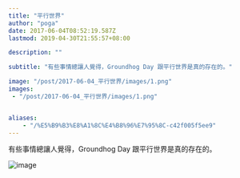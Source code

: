```yaml
---
title: "平行世界"
author: "poga"
date: 2017-06-04T08:52:19.587Z
lastmod: 2019-04-30T21:55:57+08:00

description: ""

subtitle: "有些事情總讓人覺得，Groundhog Day 跟平行世界是真的存在的。"

image: "/post/2017-06-04_平行世界/images/1.png" 
images:
 - "/post/2017-06-04_平行世界/images/1.png" 


aliases:
    - "/%E5%B9%B3%E8%A1%8C%E4%B8%96%E7%95%8C-c42f005f5ee9"
---
```


有些事情總讓人覺得，Groundhog Day 跟平行世界是真的存在的。




![image](/post/2017-06-04_平行世界/images/1.png)

